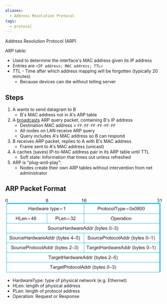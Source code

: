 ```yaml
---
aliases:
  - Address Resolution Protocol
tags:
  - protocol
---
```

Address Resolution Protocol (ARP)

ARP table:
- Used to determine the interface's MAC address given its IP address
- Entries are `<IP address; MAC address; TTL>`
- TTL - Time after which address mapping will be forgotten (typically 20 minutes)
	- Because devices can die without telling server

## Steps

1. A wants to send datagram to B
	- B's MAC address not in A's ARP table
2. A [broadcasts](Broadcast.md) ARP query packet, containing B's IP address
	- Destination MAC address = `FF-FF-FF-FF-FF-FF`
	- All nodes on LAN receive ARP query
	- Query includes A's MAC address so B can respond
3. B receives ARP packet, replies to A with B's MAC address
	- Frame sent to A's MAC address (unicast)
4. A caches (saves) IP-to-MAC address pair in its ARP table until TTL
	- Soft state: Information that times out unless refreshed
5. ARP is "plug-and-play":
	- Nodes create their own ARP tables without intervention from net administrator

## ARP Packet Format

![ARP packet format](img/arp-packet-format.png)

- HardwareType: type of physical network (e.g. Ethernet)
- HLen: length of physical address
- PLen: length of protocol address
- Operation: Request or Response
